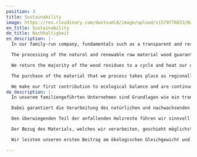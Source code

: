 ```yaml
---
position: 3
title: Sustainability
image: https://res.cloudinary.com/dwvtvuml8/image/upload/v1579776833/Nachhaltigkeit-Wald-Natur_vyrdtf.jpg
en_title: Sustainability
de_title: Nachhaltigkeit
en_description: |-
  In our family-run company, fundamentals such as a transparent and responsible production process, the use of ecologically justifiable materials and fair working conditions are firmly anchored. As a specialized manufacturer, we only develop custom-made products with an extremely long service life and consciously stand against mass production and single-use products with our products. In this way we make a contribution to resource conservation and sustainable consumption.

  The processing of the natural and renewable raw material wood guarantees responsible use of existing resources. Our processing standards, such as optimized processes for cutting, ensure maximum use of materials and therefore very little waste in the production of our furniture.

  We return the majority of the wood residues to a cycle and heat our operations with our in-house combined heat and power plant. The specially generated solar power enables us to operate our machines in a climate-neutral manner, which corresponds to a CO2 saving of 25 tons of CO2 per year.

  The purchase of the material that we process takes place as regionally as possible, the extensive absence of transports by intermediaries saves additional packaging and finite resources. We also want to make our contribution to the preservation of resources globally and in the past have decided to promote the replanting of mangroves as part of the REFORESTATION ([edenprojects.org](www.edenprojects.org "edenprojects.org")) with every product sold, because this is where the need is greatest.

  We make our first contribution to ecological balance and are continuously striving to be completely climate-neutral in the foreseeable future.
de_description: |-
  In unserem familiengeführten Unternehmen sind Grundlagen wie ein transparenter und verantwortungsvoller Produktionsprozess, der Einsatz ökologisch vertretbarer Materialien und faire Arbeitsbedingungen fest verankert. Wir als spezialisierte Manufaktur entwickeln ausschließlich Maßanfertigungen mit einer enorm hohen Langlebigkeit und stehen mit unseren Produkten bewusst gegen Massenproduktion und Einwegprodukte. So leisten wir einen Beitrag zum Ressourcenerhalt und nachhaltigen Konsum.

  Dabei garantiert die Verarbeitung des natürlichen und nachwachsenden Rohstoffs Holz einen verantwortungsvollen Umgang mit den bestehenden Ressourcen. Unsere Verarbeitungsstandards, wie optimierte Verfahren für den Zuschnitt gewährleisten die maximale Materialnutzung und somit sehr wenig Verschnitt in der Produktion unserer Möbel.

  Den überwiegenden Teil der anfallenden Holzreste führen wir sinnvoll in einen Kreislauf zurück und heizen unsere Betriebsstätten mit dem hauseigenen Blockheizkraftwerk. Der eigens generierte Solarstrom ermöglicht uns den klimaneutralen Betrieb unserer Maschinen, was in etwa einer CO2 Einsparung von 25 Tonnen CO2 im Jahr entspricht.

  Der Bezug des Materials, welches wir verarbeiten, geschieht möglichst regional. Der weitgehende Verzicht auf Transporte durch Zwischenhändler spart zusätzliche Umverpackungen und endliche Ressourcen. Auch global leisten wir ein Stück zum Erhalt der natürlichen Ressourcen Holz und haben uns daher dazu entschieden, mit jedem verkauften Produkt die Neupflanzung von Mangroven im Rahmen der REFORESTATION ([edenprojects.org](www.edenprojects.org "edenprojects.org")) voranzutreiben, da gerade hier der Bedarf am größten ist.

  Wir leisten unseren ersten Beitrag am ökologischen Gleichgewicht und sind kontinuierlich bestrebt in absehbarer Zukunft gänzlich klimaneutral zu agieren.

---
```

